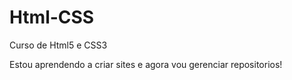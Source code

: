 # Html-CSS
 Curso de Html5 e CSS3

Estou aprendendo a criar sites e agora vou gerenciar repositorios!